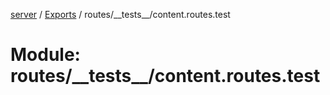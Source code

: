 [server](../README.md) / [Exports](../modules.md) / routes/\_\_tests\_\_/content.routes.test

# Module: routes/\_\_tests\_\_/content.routes.test
